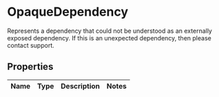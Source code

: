 

# OpaqueDependency

Represents a dependency that could not be understood as an externally exposed dependency.  If this is an unexpected dependency, then please contact support.

## Properties

| Name | Type | Description | Notes |
|------------ | ------------- | ------------- | -------------|




